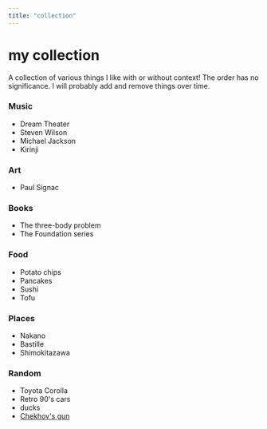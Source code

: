 ```yaml
---
title: "collection"
---
```

# my collection
A collection of various things I like with or without context! The order has no significance. I will probably add and remove things over time.

### Music
- Dream Theater
- Steven Wilson
- Michael Jackson
- Kirinji

### Art
- Paul Signac

### Books
- The three-body problem
- The Foundation series

### Food
- Potato chips
- Pancakes
- Sushi
- Tofu

### Places
- Nakano
- Bastille
- Shimokitazawa 

### Random
- Toyota Corolla
- Retro 90's cars
- ducks
- [Chekhov's gun](https://en.wikipedia.org/wiki/Chekhov%27s_gun)